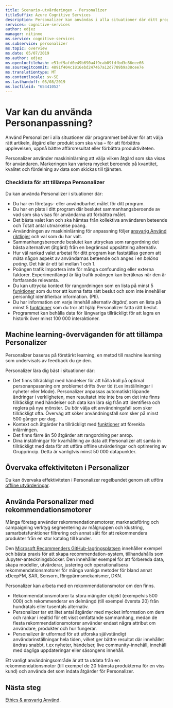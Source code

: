 ```yaml
---
title: Scenario-utvärderingen - Personalizer
titleSuffix: Azure Cognitive Services
description: Personalizer kan användas i alla situationer där ditt program kan välja rätt artikeln, åtgärd eller produkt att visa – för att förbättra upplevelsen, uppnå bättre affärsresultat eller förbättra produktiviteten.
services: cognitive-services
author: edjez
manager: nitinme
ms.service: cognitive-services
ms.subservice: personalizer
ms.topic: overview
ms.date: 05/07/2019
ms.author: edjez
ms.openlocfilehash: e51ef9afd0e49b690a4f9cab09fdfbd3e86eee66
ms.sourcegitcommit: 4891f404c1816ebd247467a12d7789b9a38cee7e
ms.translationtype: MT
ms.contentlocale: sv-SE
ms.lasthandoff: 05/08/2019
ms.locfileid: "65441052"
---
```

# <a name="where-can-you-use-personalizer"></a>Var kan du använda Personanpassning?

Använd Personalizer i alla situationer där programmet behöver för att välja rätt artikeln, åtgärd eller produkt som ska visa – för att förbättra upplevelsen, uppnå bättre affärsresultat eller förbättra produktiviteten. 

Personalizer använder maskininlärning att välja vilken åtgärd som ska visas för användaren. Markeringen kan variera mycket beroende på kvantitet, kvalitet och fördelning av data som skickas till tjänsten.

### <a name="checklist-for-applying-personalizer"></a>Checklista för att tillämpa Personalizer


Du kan använda Personalizer i situationer där:

* Du har en företags- eller användbarhet målet för ditt program.
* Du har en plats i ditt program där beslutet sammanhangsberoende av vad som ska visas för användarna att förbättra målet.
* Det bästa valet kan och ska hämtas från kollektiva användaren beteende och Totalt antal utmärkelse poäng.
* Användningen av maskininlärning för anpassning följer [ansvarig Använd riktlinjer](ethics-responsible-use.md) och val som du har valt.
* Sammanhangsberoende beslutet kan uttryckas som rangordning det bästa alternativet (åtgärd) från en begränsad uppsättning alternativ.
* Hur väl rankad valet arbetat för ditt program kan fastställas genom att mäta någon aspekt av användarnas beteende och anges i en _belöna poäng_. Det här är ett tal mellan 1 och 1.
* Poängen trafik Importera inte för många confounding eller externa faktorer. Experimentlängd är låg trafik poängen kan beräknas när den är fortfarande relevanta.
* Du kan uttrycka kontext för rangordningen som en lista på minst 5 [funktioner](concepts-features.md) som du tror att kunna fatta rätt beslut och som inte innehåller personligt identifierbar information. (PII).
* Du har information om varje innehåll alternativ _åtgärd_, som en lista på minst 5 [funktioner](concepts-features.md) som du tror att hjälp Personalizer fatta rätt beslut.
* Programmet kan behålla data för långvariga tillräckligt för att lagra en historik över minst 100 000 interaktioner.

## <a name="machine-learning-considerations-for-applying-personalizer"></a>Machine learning-överväganden för att tillämpa Personalizer

Personalizer baseras på förstärkt learning, en metod till machine learning som undervisats av feedback du ge den. 

Personalizer lära dig bäst i situationer där:

* Det finns tillräckligt med händelser för att hålla koll på optimal personanpassning om problemet drifts över tid (t.ex inställningar i nyheter eller Mode). Personalizer anpassas automatiskt löpande ändringar i verkligheten, men resultatet inte inte bra om det inte finns tillräckligt med händelser och data kan lära sig från att identifiera och reglera på nya mönster. Du bör välja ett användningsfall som sker tillräckligt ofta. Överväg att söker användningsfall som sker på minst 500 gånger per dag.
* Kontext och åtgärder ha tillräckligt med [funktioner](concepts-features.md) att förenkla inlärningen.
* Det finns färre än 50 åtgärder att rangordning per anrop.
* Dina inställningar för kvarhållning av data att Personalizer att samla in tillräckligt med data för att utföra offline utvärderingar och optimering av Grupprincip. Detta är vanligtvis minst 50 000 datapunkter.

## <a name="monitor-effectiveness-of-personalizer"></a>Övervaka effektiviteten i Personalizer

Du kan övervaka effektiviteten i Personalizer regelbundet genom att utföra [offline utvärderingar](concepts-offline-evaluation.md).

## <a name="use-personalizer-with-recommendation-engines"></a>Använda Personalizer med rekommendationsmotorer

Många företag använder rekommendationsmotorer, marknadsföring och campaigning verktyg segmentering av målgruppen och klustring, samarbetsfunktioner filtrering och annat sätt för att rekommendera produkter från en stor katalog till kunder.

Den [Microsoft Recommenders GitHub-lagringsplatsen](https://github.com/Microsoft/Recommenders) innehåller exempel och bästa praxis för att skapa recommendation-system, tillhandahålls som Jupyter-anteckningsböcker. Den innehåller exempel för att förbereda data, skapa modeller, utvärderar, justering och operationalisera rekommendationsmotorer för många vanliga metoder för bland annat xDeepFM, SAR, Sensorn, Ringpärmsmekanismer, DKN.

Personalizer kan arbeta med en rekommendationsmotor om den finns.

* Rekommendationsmotorer ta stora mängder objekt (exempelvis 500 000) och rekommenderar en delmängd (till exempel översta 20) från hundratals eller tusentals alternativ.
* Personalizer tar ett litet antal åtgärder med mycket information om dem och rankar i realtid för ett visst omfattande sammanhang, medan de flesta rekommendationsmotorer använder endast några attribut om användare, produkter och hur fungerar.
* Personalizer är utformad för att utforska självständigt användarinställningar hela tiden, vilket ger bättre resultat där innehållet ändras snabbt, t.ex nyheter, händelser, live community-innehåll, innehåll med dagliga uppdateringar eller säsongens innehåll.

Ett vanligt användningsområde är att ta utdata från en rekommendationsmotor (till exempel de 20 främsta produkterna för en viss kund) och använda det som indata åtgärder för Personalizer.

## <a name="next-steps"></a>Nästa steg

[Ethics & ansvarig Använd](ethics-responsible-use.md).